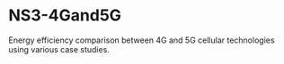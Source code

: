 # NS3-4Gand5G
 Energy efficiency comparison between 4G and 5G cellular technologies using various case studies.

